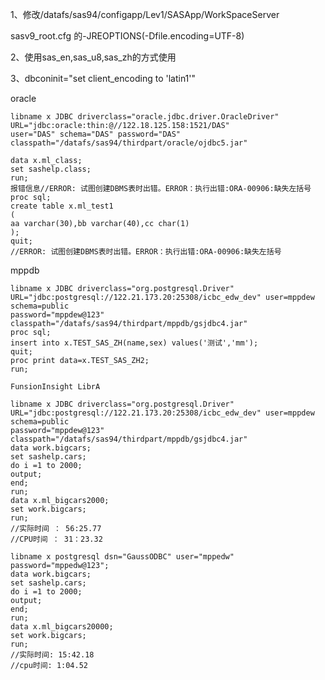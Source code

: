 1、修改/datafs/sas94/configapp/Lev1/SASApp/WorkSpaceServer

sasv9_root.cfg 的-JREOPTIONS(-Dfile.encoding=UTF-8)

2、使用sas_en,sas_u8,sas_zh的方式使用

3、dbconinit="set client_encoding to 'latin1'"





oracle



```SAS
libname x JDBC driverclass="oracle.jdbc.driver.OracleDriver" URL="jdbc:oracle:thin:@//122.18.125.158:1521/DAS" 
user="DAS" schema="DAS" password="DAS" classpath="/datafs/sas94/thirdpart/oracle/ojdbc5.jar"

data x.ml_class;
set sashelp.class;
run;
报错信息//ERROR: 试图创建DBMS表时出错。ERROR：执行出错:ORA-00906:缺失左括号
proc sql;
create table x.ml_test1
(
aa varchar(30),bb varchar(40),cc char(1)
);
quit;
//ERROR: 试图创建DBMS表时出错。ERROR：执行出错:ORA-00906:缺失左括号
```



mppdb

```SAS
libname x JDBC driverclass="org.postgresql.Driver" URL="jdbc:postgresql://122.21.173.20:25308/icbc_edw_dev" user=mppdew schema=public
password="mppdew@123"
classpath="/datafs/sas94/thirdpart/mppdb/gsjdbc4.jar"
proc sql;
insert into x.TEST_SAS_ZH(name,sex) values('测试','mm');
quit;
proc print data=x.TEST_SAS_ZH2;
run;

FunsionInsight LibrA
```





```SAS
libname x JDBC driverclass="org.postgresql.Driver" URL="jdbc:postgresql://122.21.173.20:25308/icbc_edw_dev" user=mppdew schema=public
password="mppdew@123"
classpath="/datafs/sas94/thirdpart/mppdb/gsjdbc4.jar"
data work.bigcars;
set sashelp.cars;
do i =1 to 2000;
output;
end;
run;
data x.ml_bigcars2000;
set work.bigcars;
run;
//实际时间 ： 56:25.77
//CPU时间 ： 31：23.32

libname x postgresql dsn="GaussODBC" user="mppedw" password="mppedw@123";
data work.bigcars;
set sashelp.cars;
do i =1 to 2000;
output;
end;
run;
data x.ml_bigcars20000;
set work.bigcars;
run;
//实际时间: 15:42.18
//cpu时间: 1:04.52
```


